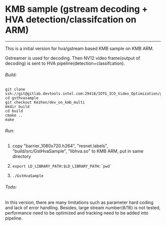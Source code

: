 # KMB sample (gstream decoding + HVA detection/classifcation on ARM)

------

This is a initial version for hva/gstream based KMB sample on KMB ARM.

Gstreamer is used for decoding. Then NV12 video frame(output of decoding) is sent to HVA pipeline(detection+classifcation).



###### Build:

```shell
git clone ssh://git@gitlab.devtools.intel.com:29418/IOTG_ICO_Video_Optimization/gsthvasample.git
cd gsthvasample
git checkout Kezhen/dev_on_kmb_multi
mkdir build
cd build
cmake ..
make
```

###### Run:

1. copy "barrier_1080x720.h264", "resnet.labels", "build/src/GstHvaSample", "libhva.so" to KMB ARM, put in same directory

2. ```shell
   export LD_LIBRARY_PATH:$LD_LIBRARY_PATH:`pwd`
   ```

3. ```shell
   ./GstHvaSample
   ```

###### Todo:

In this version, there are many limitations such as parameter hard coding and lack of error handling. Besides, large stream number(8/16) is not tested, performance need to be optimized and tracking need to be added into pipeline.
